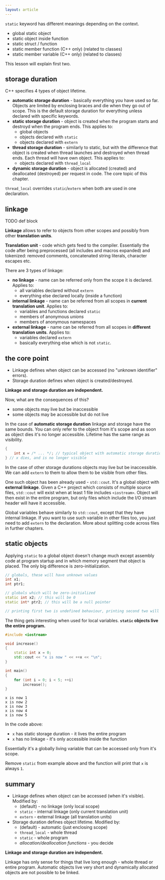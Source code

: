 ```yaml
---
layout: article
---
```


<div class="note warning">

`static` keyword has different meanings depending on the context.

- global static object
- static object inside function
- static struct / function
- static member function (C++ only) (related to classes)
- static member variable (C++ only) (related to classes)
</div>

This lesson will explain first two.

## storage duration

C++ specifies 4 types of object lifetime.

- **automatic storage duration** - basically everything you have used so far. Objects are limited by enclosing braces and die when they go out of scope. This is the default storage duration for everything unless declared with specific keywords.
- **static storage duration** - object is created when the program starts and destroyd when the program ends. This applies to:
    - global objects
    - objects declared with `static`
    - objects declared with `extern`
- **thread storage duration** - similarly to static, but with the difference that object is created when thread launches and destroyed when thread ends. Each thread will have own object. This applies to:
    - objects declared with `thread_local`
- **dynamic storage duration** - object is allocated (created) and deallocated (destroyed) per request in code. The core topic of this chapter.

<div class="note info">

`thread_local` overrides `static`/`extern` when both are used in one declaration.
</div>

## linkage

TODO def block

**Linkage** allows to refer to objects from other scopes and possibly from other **translation units**.

**Translation unit** - code which gets feed to the compiler. Essentially the code after being preprocessed (all includes and macros expanded) and tokenized: removed comments, concatenated string literals, character escapes etc.

There are 3 types of linkage:

- **no linkage** - name can be referred only from the scope it is declared. Applies to:
    - all variables declared without `extern`
    - everything else declared locally (inside a function)
- **internal linkage** - name can be referred from all scopes in **current translation unit**. Applies to:
    - variables and functions declared `static`
    - members of anonymous *unions*
    - members of anonymous namespaces
- **external linkage** - name can be referred from all scopes in **different translation units**. Applies to:
    - variables declared `extern`
    - basically everything else which is not `static`.

## the core point

- Linkage defines when object can be accessed (no "unknown identifier" errors).
- Storage duration defines when object is created/destroyed.

**Linkage and storage duration are independent.**

Now, what are the consequences of this?
- some objects may live but be inaccessible
- some objects may be accessible but do not live

In the case of **automatic storage duration** linkage and storage have the same bounds. You can only refer to the object from it's scope and as soon as object dies it's no longer accessible. Lifetime has the same range as visibility.

```c++
{
    int x = /* ... */; // typical object with automatic storage duration
} // x dies, and is no longer visible
```

In the case of other storage durations objects may live but be inaccessible. We can add `extern` to them to allow them to be visible from other files.

One such object has been already used - `std::cout`. It's a global object with **external linkage**. Given a C++ project which consists of multiple source files, `std::cout` will exist when at least 1 file includes `<iostream>`. Object will then exist in the entire program, but only files which include the I/O stream header will have it accessible.

Global variables behave similarly to `std::cout`, except that they have internal linkage. If you want to use such variable in other files too, you just need to add `extern` to the declaration. More about splitting code across files in further chapters.

## static objects

Applying `static` to a global object doesn't change much except assembly code at program startup and in which memory segment that object is placed. The only big difference is zero-initialization.

```c++
// globals, these will have unknown values
int x1;
int ptr1;

// globals which will be zero-initialized
static int x2; // this will be 0
static int* ptr2; // this will be a null pointer

// printing first two is undefined behaviour, printing second two will yield 0s
```

The thing gets interesting when used for local variables. **`static` objects live the entire program.**

```c++
#include <iostream>

void increase()
{
    static int x = 0;
    std::cout << "x is now " << ++x << "\n";
}

int main()
{
    for (int i = 0; i < 5; ++i)
        increase();
}
```

~~~
x is now 1
x is now 2
x is now 3
x is now 4
x is now 5
~~~

In the code above:
- `x` has static storage duration - it lives the entire program
- `x` has no linkage - it's only accessible inside the function

Essentially it's a globally living variable that can be accessed only from it's scope.

Remove `static` from example above and the function will print that `x` is always `1`.

## summary

- Linkage defines when object can be accessed (when it's visible). Modified by:
    - (default) - no linkage (only local scope)
    - `static` - internal linkage (only current translation unit)
    - `extern` - external linkage (all translation units)
- Storage duration defines object lifetime. Modified by:
    - (default) - automatic (just enclosing scope)
    - `thread_local` - whole thread
    - `static` - whole program
    - *allocation/deallocation functions* - you decide

**Linkage and storage duration are independent.**

Linkage has only sense for things that live long enough - whole thread or entire program. Automatic objects live very short and dynamically allocated objects are not possible to be linked.
